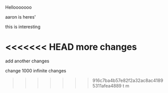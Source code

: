 Hellooooooo

aaron is heres'

this is interesting

<<<<<<< HEAD
more changes
=======
add another changes

change 1000
infinite changes

>>>>>>> 916c7ba4b57e82f2a32ac8ac41895311afea4889
t
m
